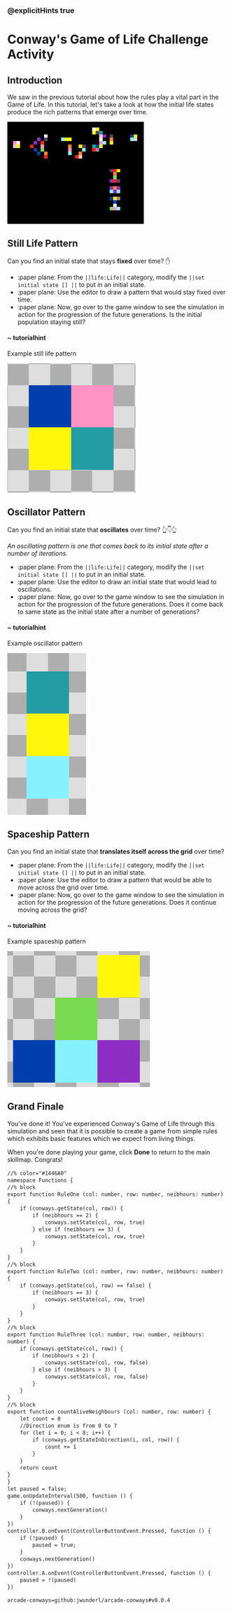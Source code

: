 ### @explicitHints true

# Conway's Game of Life Challenge Activity

## Introduction
We saw in the previous tutorial about how the rules play a vital part in the Game
of Life. In this tutorial, let's take a look at how the initial life states produce
the rich patterns that emerge over time. 

![Alt txt](https://raw.githubusercontent.com/shakao/skillmap-game-of-life/master/images/gospers-penta.gif )

## Still Life Pattern
Can you find an initial state that stays **fixed** over time? ✋
- :paper plane: From the ``||life:Life||`` category, modify the
``||set initial state [] ||`` to put in an initial state.
- :paper plane: Use the editor to draw a pattern that would stay fixed over time.
- :paper plane: Now, go over to the game window to see 
the simulation in action for the progression of the future generations.
Is the initial population staying still?

#### ~ tutorialhint

Example still life pattern

![Alt txt](https://raw.githubusercontent.com/shakao/skillmap-game-of-life/master/images/stillLife.png)

## Oscillator Pattern
Can you find an initial state that **oscillates** over time? 👆👇👆

_An oscillating pattern is one that comes back to its initial
state after a number of iterations._
- :paper plane: From the ``||life:Life||`` category, modify the
``||set initial state [] ||`` to put in an initial state.
- :paper plane: Use the editor to draw an initial state that would lead to oscillations.
- :paper plane: Now, go over to the game window to see 
the simulation in action for the progression of the future generations.
Does it come back to same state as the initial state after a number of generations?

#### ~ tutorialhint

Example oscillator pattern

![Alt txt](https://raw.githubusercontent.com/shakao/skillmap-game-of-life/master/images/oscillator.png)

## Spaceship Pattern
Can you find an initial state that **translates itself across the grid** over time?
- :paper plane: From the ``||life:Life||`` category, modify the
``||set initial state [] ||`` to put in an initial state.
- :paper plane: Use the editor to draw a pattern that would be able to move across
the grid over time.
- :paper plane: Now, go over to the game window to see 
the simulation in action for the progression of the future generations.
Does it continue moving across the grid?

#### ~ tutorialhint

Example spaceship pattern

![Alt txt](https://raw.githubusercontent.com/shakao/skillmap-game-of-life/master/images/glider.png)

## Grand Finale
You've done it! You've experienced Conway's Game of Life through this simulation
and seen that it is possible to create a game from simple rules which exhibits
basic features which we expect from living things. 

When you're done playing your game, click **Done** to return to the 
main skillmap. Congrats!

```customts
//% color="#1446A0"
namespace Functions {
//% block
export function RuleOne (col: number, row: number, neibhours: number) {
    if (conways.getState(col, row)) {
        if (neibhours == 2) {
            conways.setState(col, row, true)
        } else if (neibhours == 3) {
            conways.setState(col, row, true)
        }
    }
}
//% block
export function RuleTwo (col: number, row: number, neibhours: number) {
    if (conways.getState(col, row) == false) {
        if (neibhours == 3) {
            conways.setState(col, row, true)
        }
    }
}
//% block
export function RuleThree (col: number, row: number, neibhours: number) {
    if (conways.getState(col, row)) {
        if (neibhours < 2) {
            conways.setState(col, row, false)
        } else if (neibhours > 3) {
            conways.setState(col, row, false)
        }
    } 
}
//% block
export function countAliveNeighbours (col: number, row: number) {
    let count = 0
    //Direction enum is from 0 to 7
    for (let i = 0; i < 8; i++) {
        if (conways.getStateInDirection(i, col, row)) {
            count += 1
        }
    }
    return count
}
}
let paused = false;
game.onUpdateInterval(500, function () {
    if (!(paused)) {
        conways.nextGeneration()
    }
})
controller.B.onEvent(ControllerButtonEvent.Pressed, function () {
    if (!paused) { 
        paused = true;
    }
    conways.nextGeneration()
})
controller.A.onEvent(ControllerButtonEvent.Pressed, function () {
    paused = !(paused)
})
```

```package
arcade-conways=github:jwunderl/arcade-conways#v0.0.4
```

